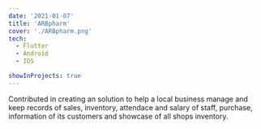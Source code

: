 ```yaml
---
date: '2021-01-07'
title: 'ARBpharm'
cover: './ARBpharm.png'
tech:
  - Flutter
  - Android
  - IOS

showInProjects: true
---
```


Contributed in creating an solution to help a local business manage and keep records of sales, inventory, attendace and salary of staff, purchase, information of its customers and showcase of all shops inventory.
